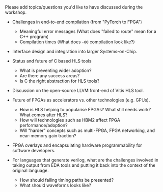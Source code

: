 Please add topics/questions you'd like to have discussed during the workshop.

- Challenges in end-to-end compilation (from "PyTorch to FPGA")
  - Meaningful error messages (What does "failed to route" mean for a C++ program)
  - Compilation times (What does `-O0` compilation look like?)

- Interface design and integration into larger Systems-on-Chip.

- Status and future of C based HLS tools
  - What is preventing wider adoption?
  - Are there any success areas?
  - Is C the right abstraction for HLS tools?

- Discussion on the open-source LLVM front-end of Vitis HLS tool.

- Future of FPGAs as accelerators vs. other technologies (e.g. GPUs).
  - How is HLS helping to popularise FPGAs? What still needs work? What comes after HLS?
  - How will technologies such as HBM2 affect FPGA performance/adoption?
  - Will "harder" concepts such as multi-FPGA, FPGA networking, and near-memory gain traction?
 
 - FPGA overlays and encapsulating hardware programmability for software developers.

 - For languages that generate verilog, what are the challenges involved in taking output from
   EDA tools and putting it back into the context of the original language.
   - How should failing timing paths be presented?
   - What should waveforms looks like?
